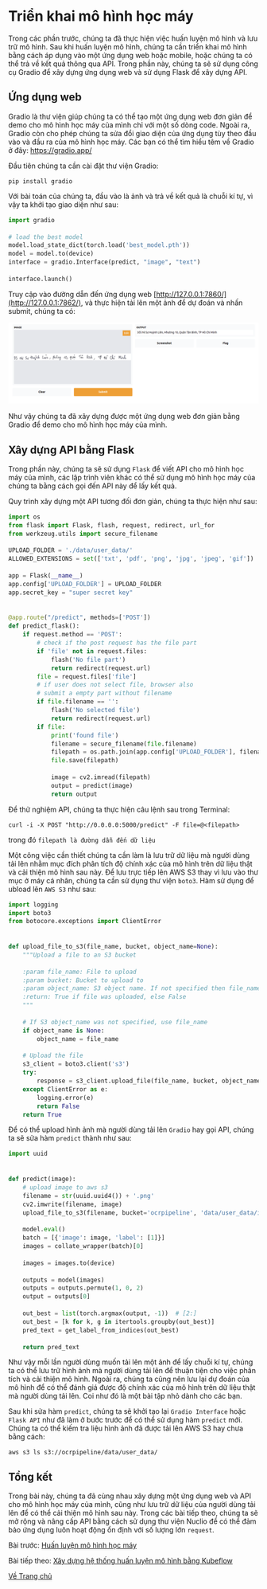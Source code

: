 # Triển khai mô hình học máy

Trong các phần trước, chúng ta đã thực hiện việc huấn luyện mô hình và lưu trữ mô hình. Sau khi huấn luyện mô hình, chúng ta cần triển khai mô hình bằng cách áp dụng vào một ứng dụng web hoặc mobile, hoặc chúng ta có thể trả về kết quả thông qua API. Trong phần này, chúng ta sẽ sử dụng công cụ Gradio để xây dựng ứng dụng web và sử dụng Flask để xây dựng API.

## Ứng dụng web
Gradio là thư viện giúp chúng ta có thể tạo một ứng dụng web đơn giản để demo cho mô hình học máy của mình chỉ với một số dòng code. Ngoài ra, Gradio còn cho phép chúng ta sửa đổi giao diện của ứng dụng tùy theo đầu vào và đầu ra của mô hình học máy. Các bạn có thể tìm hiểu têm về Gradio ở đây: https://gradio.app/

Đầu tiên chúng ta cần cài đặt thư viện Gradio:
```
pip install gradio
```

Với bài toán của chúng ta, đầu vào là ảnh và trả về kết quả là chuỗi kí tự, vì vậy ta khởi tạo giao diện như sau:

```python
import gradio

# load the best model
model.load_state_dict(torch.load('best_model.pth'))
model = model.to(device)
interface = gradio.Interface(predict, "image", "text")

interface.launch()
```

Truy cập vào đường dẫn đến ứng dụng web [http://127.0.0.1:7860/](http://127.0.0.1:7862/), và thực hiện tải lên một ảnh để dự đoán và nhấn submit, chúng ta có:

![alt text](./images/gradio.png "Ứng dụng web")

Như vậy chúng ta đã xây dựng được một ứng dụng web đơn giản bằng Gradio để demo cho mô hình học máy của mình.

## Xây dựng API bằng Flask
Trong phần này, chúng ta sẽ sử dụng `Flask` để viết API cho mô hình học máy của mình, các lập trình viên khác có thể sử dụng mô hình học máy của chúng ta bằng cách gọi đến API này để lấy kết quả. 

Quy trình xây dựng một API tương đối đơn giản, chúng ta thực hiện như sau:

```python
import os
from flask import Flask, flash, request, redirect, url_for
from werkzeug.utils import secure_filename

UPLOAD_FOLDER = './data/user_data/'
ALLOWED_EXTENSIONS = set(['txt', 'pdf', 'png', 'jpg', 'jpeg', 'gif'])

app = Flask(__name__)
app.config['UPLOAD_FOLDER'] = UPLOAD_FOLDER
app.secret_key = "super secret key"


@app.route("/predict", methods=['POST'])
def predict_flask():
    if request.method == 'POST':
        # check if the post request has the file part
        if 'file' not in request.files:
            flash('No file part')
            return redirect(request.url)
        file = request.files['file']
        # if user does not select file, browser also
        # submit a empty part without filename
        if file.filename == '':
            flash('No selected file')
            return redirect(request.url)
        if file:
            print('found file')
            filename = secure_filename(file.filename)
            filepath = os.path.join(app.config['UPLOAD_FOLDER'], filename)
            file.save(filepath)
            
            image = cv2.imread(filepath)
            output = predict(image)
            return output

```

Để thử nghiệm API, chúng ta thực hiện câu lệnh sau trong Terminal:
```
curl -i -X POST "http://0.0.0.0:5000/predict" -F file=@<filepath>
```

trong đó `filepath là đường dẫn đến dữ liệu `


Một công việc cần thiết chúng ta cần làm là lưu trữ dữ liệu mà người dùng tải lên  nhằm mục đích phân tích độ chính xác của mô hình trên dữ liệu thật và cải thiện mô hình sau này. Để lưu trực tiếp lên AWS S3 thay vì lưu vào thư mục ở máy cá nhân, chúng ta cần sử dụng thư viện `boto3`. Hàm sử dụng để ubload lên `AWS S3` như sau:
```python
import logging
import boto3
from botocore.exceptions import ClientError


def upload_file_to_s3(file_name, bucket, object_name=None):
    """Upload a file to an S3 bucket

    :param file_name: File to upload
    :param bucket: Bucket to upload to
    :param object_name: S3 object name. If not specified then file_name is used
    :return: True if file was uploaded, else False
    """

    # If S3 object_name was not specified, use file_name
    if object_name is None:
        object_name = file_name

    # Upload the file
    s3_client = boto3.client('s3')
    try:
        response = s3_client.upload_file(file_name, bucket, object_name)
    except ClientError as e:
        logging.error(e)
        return False
    return True
```

Để có thể upload hình ảnh mà người dùng tải lên `Gradio` hay gọi API, chúng ta sẽ sửa hàm `predict` thành như sau:
```python
import uuid


def predict(image):
    # upload image to aws s3
    filename = str(uuid.uuid4()) + '.png'
    cv2.imwrite(filename, image)
    upload_file_to_s3(filename, bucket='ocrpipeline', 'data/user_data/images')

    model.eval()
    batch = [{'image': image, 'label': [1]}]
    images = collate_wrapper(batch)[0]

    images = images.to(device)

    outputs = model(images)
    outputs = outputs.permute(1, 0, 2)
    output = outputs[0]

    out_best = list(torch.argmax(output, -1))  # [2:]
    out_best = [k for k, g in itertools.groupby(out_best)]
    pred_text = get_label_from_indices(out_best)

    return pred_text
```

Như vậy mỗi lần người dùng muốn tải lên một ảnh để lấy chuỗi kí tự, chúng ta có thể lưu trữ hình ảnh mà người dùng tải lên để thuận tiện cho việc phân tích và cải thiện mô hình. Ngoài ra, chúng ta cũng nên lưu lại dự đoán của mô hình để có thể đánh giá được độ chính xác của mô hình trên dữ liệu thật mà người dùng tải lên. Coi như đó là một bài tập nhỏ dành cho các bạn.

Sau khi sửa hàm `predict`, chúng ta sẽ khởi tạo lại `Gradio Interface` hoặc `Flask API` như đã làm ở bước trước để có thể sử dụng hàm `predict` mới. Chúng ta có thể kiếm tra liệu hình ảnh đã được tải lên AWS S3 hay chưa bằng cách:
```
aws s3 ls s3://ocrpipeline/data/user_data/
```

## Tổng kết 
Trong bài này, chúng ta đã cùng nhau xây dựng một ứng dụng web và API cho mô hình học máy của mình, cũng như lưu trữ dữ liệu của người dùng tải lên để có thể cải thiện mô hình sau này. Trong các bài tiếp theo, chúng ta sẽ mở rộng và nâng cấp API bằng cách sử dụng thư viện Nuclio để có thể đảm bảo ứng dụng luôn hoạt động ổn định với số lượng lớn `request`.

Bài trước: [Huấn luyện mô hình học máy](../training/index.md)

Bài tiếp theo: [Xây dựng hệ thống huấn luyện mô hình bằng Kubeflow](./kubeflow/index.md)

[Về Trang chủ](../index.md)

<script src="https://utteranc.es/client.js"
        repo="thanhhau097/mlpipeline"
        issue-term="pathname"
        label="Comment"
        theme="github-light"
        crossorigin="anonymous"
        async>
</script>